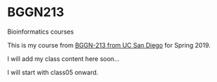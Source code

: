 # BGGN213
Bioinformatics courses 

This is my course from [BGGN-213 from UC San Diego](https://bioboot.github.io/bggn213_S19/) for Spring 2019.

I will add my class content here soon...

I will start with class05 onward.
